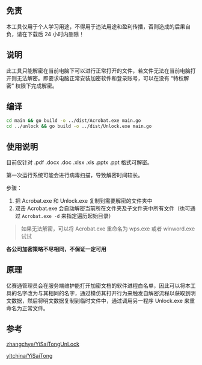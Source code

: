 ## 免责
本工具仅用于个人学习用途，不得用于违法用途和盈利传播，否则造成的后果自负，请在下载后 24 小时内删除！

## 说明
此工具只能解密在当前电脑下可以进行正常打开的文件，若文件无法在当前电脑打开则无法解密。即要求电脑正常安装加密软件和登录账号，可以在没有 “特权解密” 权限下完成解密。

## 编译
```bash
cd main && go build -o ../dist/Acrobat.exe main.go
cd ../unlock && go build -o ../dist/Unlock.exe main.go

```

## 使用说明
目前仅针对 .pdf .docx .doc .xlsx .xls .pptx .ppt 格式可解密。

第一次运行系统可能会进行病毒扫描，导致解密时间较长。

步骤：
1. 把 Acrobat.exe 和 Unlock.exe 复制到需要解密的文件夹中
2. 双击 Acrobat.exe 会自动解密当前所在文件夹及子文件夹中所有文件（也可通过 `Acrobat.exe -d`  来指定遍历起始目录）

> 如果无法解密，可以将 Acrobat.exe 重命名为 wps.exe 或者 winword.exe 试试

**各公司加密策略不尽相同，不保证一定可用**

## 原理
亿赛通管理员会在服务端维护能打开加密文档的软件进程白名单，因此可以将本工具的名字改为与其相同的名字，通过模仿其打开行为来触发自解密流程以获取到明文数据，然后将明文数据复制到临时文件中，通过调用另一程序 Unlock.exe 来重命名为正常文件。

## 参考
[zhangchye/YiSaiTongUnLock](https://github.com/zhangchye/YiSaiTongUnLock)

[yltchina/YiSaiTong](https://github.com/yltchina/YiSaiTong)

